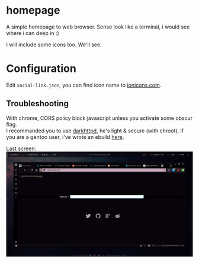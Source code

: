 # homepage

A simple homepage to web browser. Sense look like a terminal, 
i would see where i can deep in :)

I will include some icons too. We'll see.

# Configuration

Edit `social-link.json`, you can find icon name to [ionicons.com](http://ionicons.com).

## Troubleshooting

With chrome, CORS policy block javascript unless you activate some obscur flag.  
I recommanded you to use [darkhttpd](https://unix4lyfe.org/darkhttpd/), he's light & secure (with chroot), if you are a gentoo user, i've wrote an ebuild [here](https://github.com/szorfein/ninjatools/blob/master/www-servers/darkhttpd/darkhttpd-1.12.ebuild).

Last screen:
![screenshot](https://raw.githubusercontent.com/szorfein/homepage/master/preview.jpg "Screenshot")